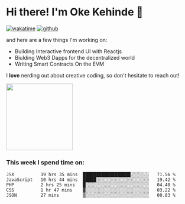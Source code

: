 # Hi there! I'm Oke Kehinde :cowboy_hat_face:

[![wakatime](https://wakatime.com/badge/user/5f3f42a0-7b4f-4c4b-b2da-012c5ac2fa62.svg)](https://wakatime.com/@5f3f42a0-7b4f-4c4b-b2da-012c5ac2fa62)
[![github](https://img.shields.io/github/followers/okeken?logo=github&style=plastic)](https://github.com/okeken?tab=followers)

and here are a few things I'm working on:

- Building Interactive frontend UI with Reactjs
- Biulding Web3 Dapps for the decentralized world
- Writing Smart Contracts On the EVM

I **love** nerding out about creative coding, so don't hesitate to reach out!


<img height="180em" src="https://github-readme-stats.vercel.app/api?username=okeken&show_icons=true&hide_border=true&&count_private=true&include_all_commits=true" />

### This week I spend time on:

<!--START_SECTION:waka-->
```text
JSX          39 hrs 35 mins  ██████████████████░░░░░░░   71.56 % 
JavaScript   10 hrs 44 mins  █████░░░░░░░░░░░░░░░░░░░░   19.42 % 
PHP          2 hrs 25 mins   █░░░░░░░░░░░░░░░░░░░░░░░░   04.40 % 
CSS          1 hr 47 mins    ▓░░░░░░░░░░░░░░░░░░░░░░░░   03.22 % 
JSON         27 mins         ▒░░░░░░░░░░░░░░░░░░░░░░░░   00.83 % 
```
<!--END_SECTION:waka-->
